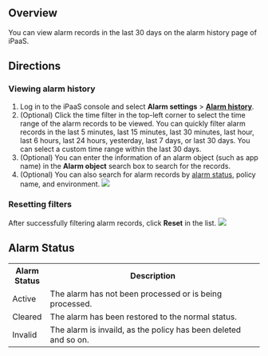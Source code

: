 ﻿## Overview

You can view alarm records in the last 30 days on the alarm history page of iPaaS.

## Directions

### Viewing alarm history

1. Log in to the iPaaS console and select **Alarm settings** > [**Alarm history**](https://ipaas.tencentcloud.com/login).
2. (Optional) Click the time filter in the top-left corner to select the time range of the alarm records to be viewed.
   You can quickly filter alarm records in the last 5 minutes, last 15 minutes, last 30 minutes, last hour, last 6 hours, last 24 hours, yesterday, last 7 days, or last 30 days. You can select a custom time range within the last 30 days.
3. (Optional) You can enter the information of an alarm object (such as app name) in the **Alarm object** search box to search for the records.
4. (Optional) You can also search for alarm records by [alarm status](#state), policy name, and environment.
![](https://qcloudimg.tencent-cloud.cn/raw/2affbdfc1403182909b8541f81ac8988.png)

### Resetting filters

After successfully filtering alarm records, click **Reset** in the list.
![](https://staticintl.cloudcachetci.com/yehe/backend-news/k8fR055_f08546b75ce22a3746c2f0d719462a09.png)

[](id:state)
## Alarm Status
<table>
<tbody>
<tr>
<th width="15%">Alarm Status</th>
<th width="85%">Description</th>
</tr>
<tr>
<td>Active</td>
<td>The alarm has not been processed or is being processed.</td>
</tr>
<tr>
<td>Cleared</td>
<td>The alarm has been restored to the normal status.</td>
</tr>
<tr>
<td>Invalid
</td><td>The alarm is invaild, as the policy has been deleted and so on.
</td></tr>
</tbody></table>

